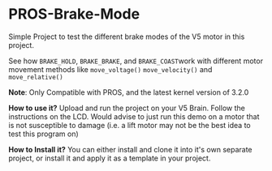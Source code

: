 # PROS-Brake-Mode

Simple Project to test the different brake modes of the V5 motor in this project.

See how `BRAKE_HOLD`, `BRAKE_BRAKE`, and `BRAKE_COAST`work with different motor movement methods like
`move_voltage()` `move_velocity()` and `move_relative()`

**Note**: Only Compatible with PROS, and the latest kernel version of 3.2.0

**How to use it?**
Upload and run the project on your V5 Brain. Follow the instructions on the LCD.
Would advise to just run this demo on a motor that is not susceptible to damage (i.e. a lift motor may not be the best idea to test this program on)

**How to Install it?**
You can either install and clone it into it's own separate project, or install it and apply it as a template in your project.


